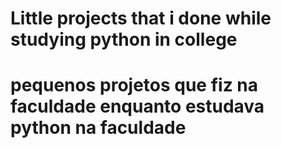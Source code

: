 # Little projects that i done while studying python in college

# pequenos projetos que fiz na faculdade enquanto estudava python na faculdade
